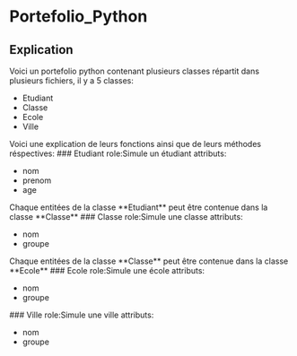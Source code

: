 # Portefolio_Python
## Explication
Voici un portefolio python contenant plusieurs classes répartit dans plusieurs fichiers,
il y a 5 classes:
<ul>
  <li>Etudiant</li>
  <li>Classe</li>
  <li>Ecole</li>
  <li>Ville</li>
</ul>
Voici une explication de leurs fonctions ainsi que de leurs méthodes réspectives:
### Etudiant
role:Simule un étudiant
attributs:
<ul>
  <li>nom</li>
  <li>prenom</li>
  <li>age</li>
</ul>
Chaque entitées de la classe **Etudiant** peut être contenue dans la classe **Classe**
### Classe
role:Simule une classe
attributs:
<ul>
  <li>nom</li>
  <li>groupe</li>
</ul>
Chaque entitées de la classe **Classe** peut être contenue dans la classe **Ecole**
### Ecole
role:Simule une école
attributs:
<ul>
  <li>nom</li>
  <li>groupe</li>
</ul>
### Ville
role:Simule une ville
attributs:
<ul>
  <li>nom</li>
  <li>groupe</li>
</ul>
